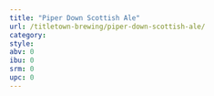 ```yaml
---
title: "Piper Down Scottish Ale"
url: /titletown-brewing/piper-down-scottish-ale/
category: 
style: 
abv: 0
ibu: 0
srm: 0
upc: 0
---
```


